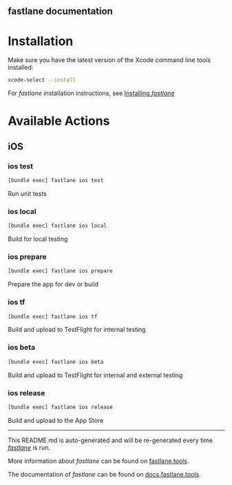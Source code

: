 fastlane documentation
----

# Installation

Make sure you have the latest version of the Xcode command line tools installed:

```sh
xcode-select --install
```

For _fastlane_ installation instructions, see [Installing _fastlane_](https://docs.fastlane.tools/#installing-fastlane)

# Available Actions

## iOS

### ios test

```sh
[bundle exec] fastlane ios test
```

Run unit tests

### ios local

```sh
[bundle exec] fastlane ios local
```

Build for local testing

### ios prepare

```sh
[bundle exec] fastlane ios prepare
```

Prepare the app for dev or build

### ios tf

```sh
[bundle exec] fastlane ios tf
```

Build and upload to TestFlight for internal testing

### ios beta

```sh
[bundle exec] fastlane ios beta
```

Build and upload to TestFlight for internal and external testing

### ios release

```sh
[bundle exec] fastlane ios release
```

Build and upload to the App Store

----

This README.md is auto-generated and will be re-generated every time [_fastlane_](https://fastlane.tools) is run.

More information about _fastlane_ can be found on [fastlane.tools](https://fastlane.tools).

The documentation of _fastlane_ can be found on [docs.fastlane.tools](https://docs.fastlane.tools).
